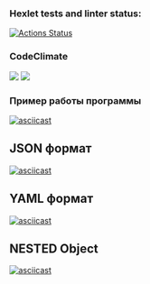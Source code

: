 ### Hexlet tests and linter status:
[![Actions Status](https://github.com/vulman-dev/frontend-project-46/workflows/hexlet-check/badge.svg)](https://github.com/vulman-dev/frontend-project-46/actions)

### CodeClimate
<a href="https://codeclimate.com/github/vulman-dev/frontend-project-46/maintainability"><img src="https://api.codeclimate.com/v1/badges/94bcb74e11bf968c9e12/maintainability" /></a>
<a href="https://codeclimate.com/github/vulman-dev/frontend-project-46/test_coverage"><img src="https://api.codeclimate.com/v1/badges/94bcb74e11bf968c9e12/test_coverage" /></a>

### Пример работы программы
[![asciicast](https://asciinema.org/a/kCKnax7eXhBsxrpYq3rAOWVU7.svg)](https://asciinema.org/a/kCKnax7eXhBsxrpYq3rAOWVU7)

## JSON формат
[![asciicast](https://asciinema.org/a/AgCEu0BUWRrNGfIjYqDoflg7s.svg)](https://asciinema.org/a/AgCEu0BUWRrNGfIjYqDoflg7s)

## YAML формат
[![asciicast](https://asciinema.org/a/DWdqACp4vcPhjEezFtDWMv8XG.svg)](https://asciinema.org/a/DWdqACp4vcPhjEezFtDWMv8XG)

## NESTED Object
[![asciicast](https://asciinema.org/a/xS20lP2sM591XJzJcGRhta0aY.svg)](https://asciinema.org/a/xS20lP2sM591XJzJcGRhta0aY)